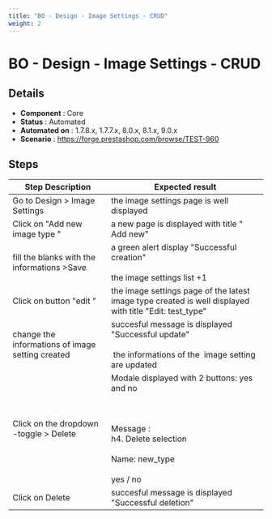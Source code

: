 ```yaml
---
title: "BO - Design - Image Settings - CRUD"
weight: 2
---
```


# BO - Design - Image Settings - CRUD
## Details
* **Component** : Core
* **Status** : Automated
* **Automated on** : 1.7.8.x, 1.7.7.x, 8.0.x, 8.1.x, 9.0.x
* **Scenario** : https://forge.prestashop.com/browse/TEST-960

## Steps
| Step Description | Expected result |
| ----- | ----- |
| Go to Design > Image Settings | the image settings page is well displayed |
| Click on "Add new image type " | a new page is displayed with title " Add new" |
| fill the blanks with the informations >Save | a green alert display "Successful creation"<br><br>the image settings list +1 |
| Click on button "edit " | the image settings page of the latest image type created is well displayed with title "Edit: test_type" |
| change the informations of image setting created | succesful message is displayed "Successful update"<br><br> the informations of the  image setting  are updated |
| Click on the dropdown -toggle > Delete | Modale displayed with 2 buttons: yes and no<br><br> <br><br>Message : <br>h4. Delete selection<br><br>Name: new_type<br><br>yes / no |
| Click on Delete | succesful message is displayed "Successful deletion" |

